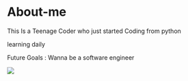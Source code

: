 # About-me

This Is a Teenage Coder who just started Coding from python

learning daily

Future Goals : Wanna be a software engineer

![](https://i.pinimg.com/736x/b0/f7/13/b0f713170f6832c746f6169e3540db36.jpg)
